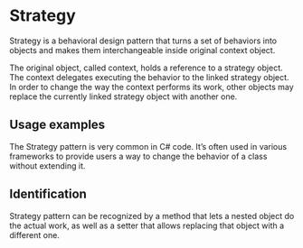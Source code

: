 # Strategy

Strategy is a behavioral design pattern that turns a set of behaviors into objects and makes them interchangeable inside original context object.

The original object, called context, holds a reference to a strategy object. The context delegates executing the behavior to the linked strategy object. In order to change the way the context performs its work, other objects may replace the currently linked strategy object with another one.

## Usage examples

The Strategy pattern is very common in C# code. It’s often used in various frameworks to provide users a way to change the behavior of a class without extending it.

## Identification

Strategy pattern can be recognized by a method that lets a nested object do the actual work, as well as a setter that allows replacing that object with a different one.